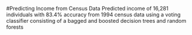 #Predicting Income from Census Data
Predicted income of 16,281 individuals with 83.4% accuracy from 1994 census data using a voting classifier 
consisting of a bagged and boosted decision trees and random forests
